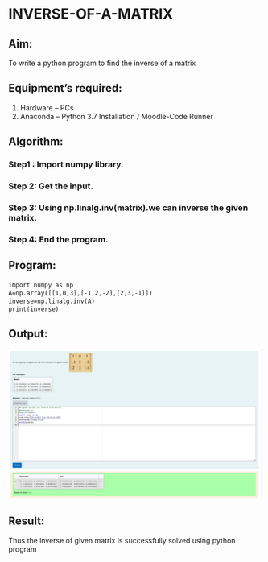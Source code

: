 # INVERSE-OF-A-MATRIX
## Aim:
To write a python program to find the inverse of a matrix
## Equipment’s required:
1. 	Hardware – PCs
2. 	Anaconda – Python 3.7 Installation / Moodle-Code Runner
## Algorithm:
### Step1 : Import numpy library.
### Step 2: Get the input.
### Step 3: Using np.linalg.inv(matrix).we can inverse the given matrix.
### Step 4: End the program.

## Program:
```
import numpy as np
A=np.array([[1,0,3],[-1,2,-2],[2,3,-1]])
inverse=np.linalg.inv(A)
print(inverse)
```
## Output:
![alt text](math.png)
## Result:
Thus the inverse of given matrix is successfully solved using python program

